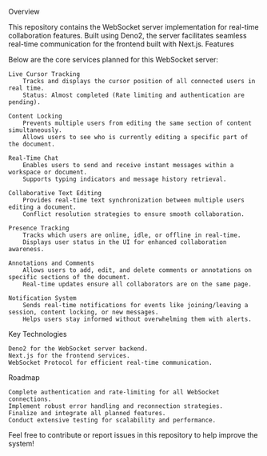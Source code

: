 Overview

This repository contains the WebSocket server implementation for real-time collaboration features. Built using Deno2, the server facilitates seamless real-time communication for the frontend built with Next.js.
Features

Below are the core services planned for this WebSocket server:

    Live Cursor Tracking
        Tracks and displays the cursor position of all connected users in real time.
        Status: Almost completed (Rate limiting and authentication are pending).

    Content Locking
        Prevents multiple users from editing the same section of content simultaneously.
        Allows users to see who is currently editing a specific part of the document.

    Real-Time Chat
        Enables users to send and receive instant messages within a workspace or document.
        Supports typing indicators and message history retrieval.

    Collaborative Text Editing
        Provides real-time text synchronization between multiple users editing a document.
        Conflict resolution strategies to ensure smooth collaboration.

    Presence Tracking
        Tracks which users are online, idle, or offline in real-time.
        Displays user status in the UI for enhanced collaboration awareness.

    Annotations and Comments
        Allows users to add, edit, and delete comments or annotations on specific sections of the document.
        Real-time updates ensure all collaborators are on the same page.

    Notification System
        Sends real-time notifications for events like joining/leaving a session, content locking, or new messages.
        Helps users stay informed without overwhelming them with alerts.

Key Technologies

    Deno2 for the WebSocket server backend.
    Next.js for the frontend services.
    WebSocket Protocol for efficient real-time communication.

Roadmap

    Complete authentication and rate-limiting for all WebSocket connections.
    Implement robust error handling and reconnection strategies.
    Finalize and integrate all planned features.
    Conduct extensive testing for scalability and performance.

Feel free to contribute or report issues in this repository to help improve the system!
